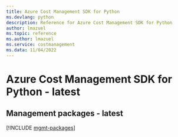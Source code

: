 ```yaml
---
title: Azure Cost Management SDK for Python
ms.devlang: python
description: Reference for Azure Cost Management SDK for Python
author: lmazuel
ms.topic: reference
ms.author: lmazuel
ms.service: costmanagement
ms.data: 11/04/2022
---
```

# Azure Cost Management SDK for Python - latest

## Management packages - latest
[!INCLUDE [mgmt-packages](cost-management-mgmt-index.md)]